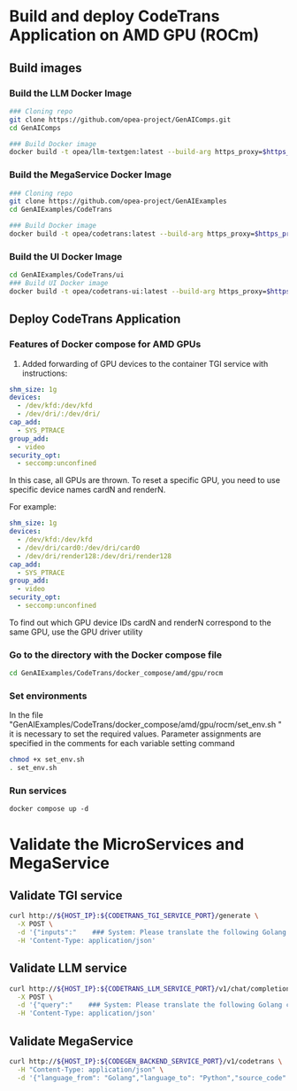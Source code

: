 # Build and deploy CodeTrans Application on AMD GPU (ROCm)

## Build images

### Build the LLM Docker Image

```bash
### Cloning repo
git clone https://github.com/opea-project/GenAIComps.git
cd GenAIComps

### Build Docker image
docker build -t opea/llm-textgen:latest --build-arg https_proxy=$https_proxy --build-arg http_proxy=$http_proxy -f comps/llms/text-generation/tgi/Dockerfile .
```

### Build the MegaService Docker Image

```bash
### Cloning repo
git clone https://github.com/opea-project/GenAIExamples
cd GenAIExamples/CodeTrans

### Build Docker image
docker build -t opea/codetrans:latest --build-arg https_proxy=$https_proxy --build-arg http_proxy=$http_proxy -f Dockerfile .
```

### Build the UI Docker Image

```bash
cd GenAIExamples/CodeTrans/ui
### Build UI Docker image
docker build -t opea/codetrans-ui:latest --build-arg https_proxy=$https_proxy --build-arg http_proxy=$http_proxy -f ./docker/Dockerfile .
```

## Deploy CodeTrans Application

### Features of Docker compose for AMD GPUs

1. Added forwarding of GPU devices to the container TGI service with instructions:

```yaml
shm_size: 1g
devices:
  - /dev/kfd:/dev/kfd
  - /dev/dri/:/dev/dri/
cap_add:
  - SYS_PTRACE
group_add:
  - video
security_opt:
  - seccomp:unconfined
```

In this case, all GPUs are thrown. To reset a specific GPU, you need to use specific device names cardN and renderN.

For example:

```yaml
shm_size: 1g
devices:
  - /dev/kfd:/dev/kfd
  - /dev/dri/card0:/dev/dri/card0
  - /dev/dri/render128:/dev/dri/render128
cap_add:
  - SYS_PTRACE
group_add:
  - video
security_opt:
  - seccomp:unconfined
```

To find out which GPU device IDs cardN and renderN correspond to the same GPU, use the GPU driver utility

### Go to the directory with the Docker compose file

```bash
cd GenAIExamples/CodeTrans/docker_compose/amd/gpu/rocm
```

### Set environments

In the file "GenAIExamples/CodeTrans/docker_compose/amd/gpu/rocm/set_env.sh " it is necessary to set the required values. Parameter assignments are specified in the comments for each variable setting command

```bash
chmod +x set_env.sh
. set_env.sh
```

### Run services

```
docker compose up -d
```

# Validate the MicroServices and MegaService

## Validate TGI service

```bash
curl http://${HOST_IP}:${CODETRANS_TGI_SERVICE_PORT}/generate \
  -X POST \
  -d '{"inputs":"    ### System: Please translate the following Golang codes into  Python codes.    ### Original codes:    '\'''\'''\''Golang    \npackage main\n\nimport \"fmt\"\nfunc main() {\n    fmt.Println(\"Hello, World!\");\n    '\'''\'''\''    ### Translated codes:","parameters":{"max_new_tokens":17, "do_sample": true}}' \
  -H 'Content-Type: application/json'
```

## Validate LLM service

```bash
curl http://${HOST_IP}:${CODETRANS_LLM_SERVICE_PORT}/v1/chat/completions \
  -X POST \
  -d '{"query":"    ### System: Please translate the following Golang codes into  Python codes.    ### Original codes:    '\'''\'''\''Golang    \npackage main\n\nimport \"fmt\"\nfunc main() {\n    fmt.Println(\"Hello, World!\");\n    '\'''\'''\''    ### Translated codes:"}' \
  -H 'Content-Type: application/json'
```

## Validate MegaService

```bash
curl http://${HOST_IP}:${CODEGEN_BACKEND_SERVICE_PORT}/v1/codetrans \
  -H "Content-Type: application/json" \
  -d '{"language_from": "Golang","language_to": "Python","source_code": "package main\n\nimport \"fmt\"\nfunc main() {\n    fmt.Println(\"Hello, World!\");\n}"}'
```
